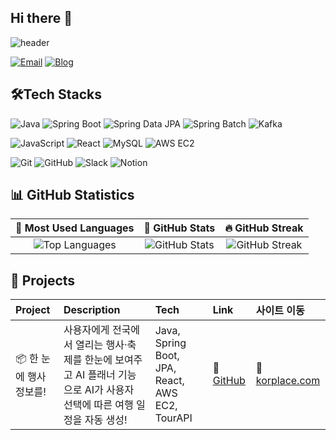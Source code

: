 ## Hi there 👋
![header](https://capsule-render.vercel.app/api?type=waving&text=I%27m%20SungWook!&fontSize=80&fontColor=FFFFFF&colorStart=FF5F6D&colorEnd=FFC371&height=300)


[![Email](https://img.shields.io/badge/Email-D14836?style=for-the-badge&logo=gmail&logoColor=white)](mailto:patksy68@gmail.com)
[![Blog](https://img.shields.io/badge/Blog-000000?style=for-the-badge&logo=medium)](https://ujacheong2.tistory.com)
## 🛠Tech Stacks
![Java](https://img.shields.io/badge/Java-ED8B00?style=for-the-badge&logo=java&logoColor=white)
![Spring Boot](https://img.shields.io/badge/Spring%20Boot-6DB33F?style=for-the-badge&logo=springboot&logoColor=white)
![Spring Data JPA](https://img.shields.io/badge/Spring%20Data%20JPA-6DB33F?style=for-the-badge&logo=spring&logoColor=white)
![Spring Batch](https://img.shields.io/badge/Spring%20Batch-6DB33F?style=for-the-badge&logo=spring&logoColor=white)
![Kafka](https://img.shields.io/badge/Kafka-231F20?style=for-the-badge&logo=apachekafka&logoColor=white)

![JavaScript](https://img.shields.io/badge/JavaScript-F7DF1E?style=for-the-badge&logo=javascript&logoColor=black)
![React](https://img.shields.io/badge/React-61DAFB?style=for-the-badge&logo=react&logoColor=black)
![MySQL](https://img.shields.io/badge/MySQL-4479A1?style=for-the-badge&logo=mysql&logoColor=white)
![AWS EC2](https://img.shields.io/badge/AWS%20EC2-FF9900?style=for-the-badge&logo=amazonaws&logoColor=white)

![Git](https://img.shields.io/badge/Git-F05032?style=for-the-badge&logo=git&logoColor=white)
![GitHub](https://img.shields.io/badge/GitHub-181717?style=for-the-badge&logo=github&logoColor=white)
![Slack](https://img.shields.io/badge/Slack-4A154B?style=for-the-badge&logo=slack&logoColor=white)
![Notion](https://img.shields.io/badge/Notion-000000?style=for-the-badge&logo=notion&logoColor=white)

## 📊 GitHub Statistics

| 🥇 Most Used Languages | 🌟 GitHub Stats | 🔥 GitHub Streak |
|:---------------------:|:--------------:|:---------------:|
| ![Top Languages](https://github-readme-stats.vercel.app/api/top-langs/?username=SungWookkk&layout=compact&theme=tokyonight&hide_border=true) | ![GitHub Stats](https://github-readme-stats.vercel.app/api?username=SungWookkk&show_icons=true&count_private=true&include_all_commits=true&theme=radical&hide_border=true) | ![GitHub Streak](https://github-readme-streak-stats.herokuapp.com/?user=SungWookkk&theme=dark&hide_border=true) |


## 🚀 Projects

| Project | Description | Tech | Link | 사이트 이동 |
|:-------|:------------|:-----|:-----|:-------------|
| 📦 한 눈에 행사 정보를! | 사용자에게 전국에서 열리는 행사·축제를 한눈에 보여주고 AI 플래너 기능으로 AI가 사용자 선택에 따른 여행 일정을 자동 생성! | Java, Spring Boot, JPA, React, AWS EC2, TourAPI | 🔗 [GitHub](https://github.com/MatsuriSeoul) | 🔗 [korplace.com](https://korplace.com) |



<!--
**SungWookkk/SungWookkk** is a ✨ _special_ ✨ repository because its `README.md` (this file) appears on your GitHub profile.

Here are some ideas to get you started:

- 🔭 I’m currently working on ...
- 🌱 I’m currently learning ...
- 👯 I’m looking to collaborate on ...
- 🤔 I’m looking for help with ...
- 💬 Ask me about ...
- 📫 How to reach me: ...
- 😄 Pronouns: ...
- ⚡ Fun fact: ...
-->
